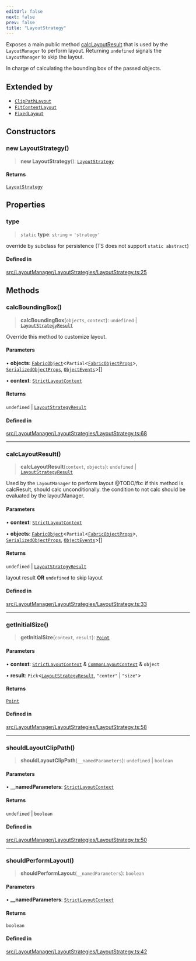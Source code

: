 ```yaml
---
editUrl: false
next: false
prev: false
title: "LayoutStrategy"
---
```


Exposes a main public method [calcLayoutResult](../../../../api/classes/layoutstrategy/#calclayoutresult) that is used by the `LayoutManager` to perform layout.
Returning `undefined` signals the `LayoutManager` to skip the layout.

In charge of calculating the bounding box of the passed objects.

## Extended by

- [`ClipPathLayout`](/api/classes/clippathlayout/)
- [`FitContentLayout`](/api/classes/fitcontentlayout/)
- [`FixedLayout`](/api/classes/fixedlayout/)

## Constructors

### new LayoutStrategy()

> **new LayoutStrategy**(): [`LayoutStrategy`](/api/classes/layoutstrategy/)

#### Returns

[`LayoutStrategy`](/api/classes/layoutstrategy/)

## Properties

### type

> `static` **type**: `string` = `'strategy'`

override by subclass for persistence (TS does not support `static abstract`)

#### Defined in

[src/LayoutManager/LayoutStrategies/LayoutStrategy.ts:25](https://github.com/fabricjs/fabric.js/blob/a0b4adf41e0a1fd81824114cedd4c32bfb8cac25/src/LayoutManager/LayoutStrategies/LayoutStrategy.ts#L25)

## Methods

### calcBoundingBox()

> **calcBoundingBox**(`objects`, `context`): `undefined` \| [`LayoutStrategyResult`](/api/type-aliases/layoutstrategyresult/)

Override this method to customize layout.

#### Parameters

• **objects**: [`FabricObject`](/api/classes/fabricobject/)\<`Partial`\<[`FabricObjectProps`](/api/interfaces/fabricobjectprops/)\>, [`SerializedObjectProps`](/api/interfaces/serializedobjectprops/), [`ObjectEvents`](/api/interfaces/objectevents/)\>[]

• **context**: [`StrictLayoutContext`](/api/type-aliases/strictlayoutcontext/)

#### Returns

`undefined` \| [`LayoutStrategyResult`](/api/type-aliases/layoutstrategyresult/)

#### Defined in

[src/LayoutManager/LayoutStrategies/LayoutStrategy.ts:68](https://github.com/fabricjs/fabric.js/blob/a0b4adf41e0a1fd81824114cedd4c32bfb8cac25/src/LayoutManager/LayoutStrategies/LayoutStrategy.ts#L68)

***

### calcLayoutResult()

> **calcLayoutResult**(`context`, `objects`): `undefined` \| [`LayoutStrategyResult`](/api/type-aliases/layoutstrategyresult/)

Used by the `LayoutManager` to perform layout
@TODO/fix: if this method is calcResult, should calc unconditionally.
the condition to not calc should be evaluated by the layoutManager.

#### Parameters

• **context**: [`StrictLayoutContext`](/api/type-aliases/strictlayoutcontext/)

• **objects**: [`FabricObject`](/api/classes/fabricobject/)\<`Partial`\<[`FabricObjectProps`](/api/interfaces/fabricobjectprops/)\>, [`SerializedObjectProps`](/api/interfaces/serializedobjectprops/), [`ObjectEvents`](/api/interfaces/objectevents/)\>[]

#### Returns

`undefined` \| [`LayoutStrategyResult`](/api/type-aliases/layoutstrategyresult/)

layout result **OR** `undefined` to skip layout

#### Defined in

[src/LayoutManager/LayoutStrategies/LayoutStrategy.ts:33](https://github.com/fabricjs/fabric.js/blob/a0b4adf41e0a1fd81824114cedd4c32bfb8cac25/src/LayoutManager/LayoutStrategies/LayoutStrategy.ts#L33)

***

### getInitialSize()

> **getInitialSize**(`context`, `result`): [`Point`](/api/classes/point/)

#### Parameters

• **context**: [`StrictLayoutContext`](/api/type-aliases/strictlayoutcontext/) & [`CommonLayoutContext`](/api/type-aliases/commonlayoutcontext/) & `object`

• **result**: `Pick`\<[`LayoutStrategyResult`](/api/type-aliases/layoutstrategyresult/), `"center"` \| `"size"`\>

#### Returns

[`Point`](/api/classes/point/)

#### Defined in

[src/LayoutManager/LayoutStrategies/LayoutStrategy.ts:58](https://github.com/fabricjs/fabric.js/blob/a0b4adf41e0a1fd81824114cedd4c32bfb8cac25/src/LayoutManager/LayoutStrategies/LayoutStrategy.ts#L58)

***

### shouldLayoutClipPath()

> **shouldLayoutClipPath**(`__namedParameters`): `undefined` \| `boolean`

#### Parameters

• **\_\_namedParameters**: [`StrictLayoutContext`](/api/type-aliases/strictlayoutcontext/)

#### Returns

`undefined` \| `boolean`

#### Defined in

[src/LayoutManager/LayoutStrategies/LayoutStrategy.ts:50](https://github.com/fabricjs/fabric.js/blob/a0b4adf41e0a1fd81824114cedd4c32bfb8cac25/src/LayoutManager/LayoutStrategies/LayoutStrategy.ts#L50)

***

### shouldPerformLayout()

> **shouldPerformLayout**(`__namedParameters`): `boolean`

#### Parameters

• **\_\_namedParameters**: [`StrictLayoutContext`](/api/type-aliases/strictlayoutcontext/)

#### Returns

`boolean`

#### Defined in

[src/LayoutManager/LayoutStrategies/LayoutStrategy.ts:42](https://github.com/fabricjs/fabric.js/blob/a0b4adf41e0a1fd81824114cedd4c32bfb8cac25/src/LayoutManager/LayoutStrategies/LayoutStrategy.ts#L42)
